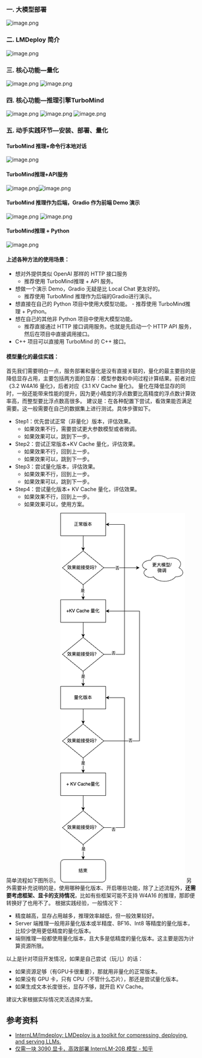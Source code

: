 ### 一. 大模型部署
![image.png](https://cdn.nlark.com/yuque/0/2024/png/40974462/1705281184614-28217bc8-fd0c-4bce-b1f5-4abc2c9e809d.png#averageHue=%23d1daee&clientId=u81782f88-4168-4&from=paste&height=1026&id=u90cdffde&originHeight=1539&originWidth=1720&originalType=binary&ratio=1.5&rotation=0&showTitle=false&size=2143849&status=done&style=none&taskId=ua8334a4b-47df-476d-bb60-843a252176f&title=&width=1146.6666666666667)
### 二. LMDeploy 简介
![image.png](https://cdn.nlark.com/yuque/0/2024/png/40974462/1705281204644-6ebccb7e-f7cd-4112-beab-c49412ef8d35.png#averageHue=%23c5d2e7&clientId=u81782f88-4168-4&from=paste&height=1030&id=ueae5970c&originHeight=1545&originWidth=1719&originalType=binary&ratio=1.5&rotation=0&showTitle=false&size=2210989&status=done&style=none&taskId=u2ad8f66a-f276-4a7c-aaa3-524f2de3db3&title=&width=1146)
### 三. 核心功能—量化
![image.png](https://cdn.nlark.com/yuque/0/2024/png/40974462/1705281230468-bdb5ccd7-04e0-438a-87fa-182dcc275f21.png#averageHue=%23bac9e5&clientId=u81782f88-4168-4&from=paste&height=1122&id=u50065f8d&originHeight=1683&originWidth=1717&originalType=binary&ratio=1.5&rotation=0&showTitle=false&size=2650716&status=done&style=none&taskId=u4c9a6582-f6ff-483f-8011-c09dc6b137a&title=&width=1144.6666666666667)
![image.png](https://cdn.nlark.com/yuque/0/2024/png/40974462/1705281237511-df7a8bdf-1b39-42bf-83d6-6c7fee61f1d4.png#averageHue=%23cdddee&clientId=u81782f88-4168-4&from=paste&height=521&id=uaf5f03c2&originHeight=781&originWidth=1719&originalType=binary&ratio=1.5&rotation=0&showTitle=false&size=971815&status=done&style=none&taskId=u7884a25d-f91b-493a-aee9-45724320ffd&title=&width=1146)
### 四. 核心功能—推理引擎TurboMind
![image.png](https://cdn.nlark.com/yuque/0/2024/png/40974462/1705281260360-6d4fe055-c18e-4b90-84a2-5347aadf69b2.png#averageHue=%23d0daec&clientId=u81782f88-4168-4&from=paste&height=1027&id=u10958e0b&originHeight=1540&originWidth=1720&originalType=binary&ratio=1.5&rotation=0&showTitle=false&size=1741261&status=done&style=none&taskId=ued4a032e-b5d1-493e-996f-d20d00ee9d6&title=&width=1146.6666666666667)
![image.png](https://cdn.nlark.com/yuque/0/2024/png/40974462/1705281280815-7d73ff46-42f8-47ff-8975-49824c09df7f.png#averageHue=%23c7d6ec&clientId=u81782f88-4168-4&from=paste&height=985&id=u73b3a0c6&originHeight=1477&originWidth=1714&originalType=binary&ratio=1.5&rotation=0&showTitle=false&size=2343852&status=done&style=none&taskId=u0dcc6f9a-0452-44b5-8551-f0c2fbdc4ac&title=&width=1142.6666666666667)
![image.png](https://cdn.nlark.com/yuque/0/2024/png/40974462/1705281282472-3bc0d076-d4da-43f0-8104-bc21f63fd6db.png#averageHue=%23d1dcf0&clientId=u81782f88-4168-4&from=paste&height=535&id=u737e67f2&originHeight=802&originWidth=1726&originalType=binary&ratio=1.5&rotation=0&showTitle=false&size=1043278&status=done&style=none&taskId=ud842bc1b-2288-47c9-b702-f06d324a8a4&title=&width=1150.6666666666667)
### 五. 动手实践环节—安装、部署、量化
#### TurboMind 推理+命令行本地对话
![image.png](https://cdn.nlark.com/yuque/0/2024/png/40974462/1705281308147-568b40b5-18fd-4295-b220-7202ad2c5dca.png#averageHue=%23292827&clientId=u81782f88-4168-4&from=paste&height=896&id=ue4326cc8&originHeight=1344&originWidth=1704&originalType=binary&ratio=1.5&rotation=0&showTitle=false&size=692452&status=done&style=none&taskId=u0585a183-35b1-4626-bb8d-24c1a23f3cd&title=&width=1136)
#### TurboMind推理+API服务
![image.png](https://cdn.nlark.com/yuque/0/2024/png/40974462/1705281331691-3d898969-d13c-478d-95fd-ffa1ae48f2c6.png#averageHue=%23f8f8f7&clientId=u81782f88-4168-4&from=paste&height=1299&id=u371f7c57&originHeight=1948&originWidth=1732&originalType=binary&ratio=1.5&rotation=0&showTitle=false&size=359611&status=done&style=none&taskId=u0786b16c-c801-4517-824c-8accde54b86&title=&width=1154.6666666666667)![image.png](https://cdn.nlark.com/yuque/0/2024/png/40974462/1705281346922-24c5e034-6b3b-464a-95b7-1cb0815e3922.png#averageHue=%237f8a5c&clientId=u81782f88-4168-4&from=paste&height=913&id=u2212ac8b&originHeight=1369&originWidth=1713&originalType=binary&ratio=1.5&rotation=0&showTitle=false&size=436846&status=done&style=none&taskId=uc6e36433-ee12-454b-93b6-1d38c22d0eb&title=&width=1142)
#### TurboMind 推理作为后端，Gradio 作为前端 Demo 演示
![image.png](https://cdn.nlark.com/yuque/0/2024/png/40974462/1705283804460-9ee0f0b1-462f-4206-9290-52f0389fa3ea.png#averageHue=%23fefefe&clientId=u4a111257-cf71-4&from=paste&height=633&id=ubf3d79d0&originHeight=949&originWidth=1438&originalType=binary&ratio=1.5&rotation=0&showTitle=false&size=48745&status=done&style=none&taskId=ua6682310-62a1-446a-bbba-3b24fc04677&title=&width=958.6666666666666)
![image.png](https://cdn.nlark.com/yuque/0/2024/png/40974462/1705284731150-57abe65d-89db-43cf-8376-34d6f20cb1f3.png#averageHue=%23e0f4f6&clientId=u4a111257-cf71-4&from=paste&height=519&id=u346a34a4&originHeight=973&originWidth=1507&originalType=binary&ratio=1.5&rotation=0&showTitle=false&size=177612&status=done&style=none&taskId=ud5361f13-3854-4a08-b938-28f75bb7c0f&title=&width=803.7333333333333)
#### TurboMind推理 + Python
![image.png](https://cdn.nlark.com/yuque/0/2024/png/40974462/1705287169276-087c3548-57c7-484a-b2d2-a4ba7db77742.png#averageHue=%23222221&clientId=u4a111257-cf71-4&from=paste&height=1018&id=u26c5412f&originHeight=1908&originWidth=3840&originalType=binary&ratio=1.5&rotation=0&showTitle=false&size=534439&status=done&style=none&taskId=u0906e389-b499-45e2-8882-366118b1dd5&title=&width=2048)
#### 上述各种方法的使用场景：

- 想对外提供类似 OpenAI 那样的 HTTP 接口服务
   - 推荐使用 TurboMind推理 + API 服务。
- 想做一个演示 Demo，Gradio 无疑是比 Local Chat 更友好的。
   - 推荐使用 TurboMind 推理作为后端的Gradio进行演示。
- 想直接在自己的 Python 项目中使用大模型功能。
      - 推荐使用 TurboMind推理 + Python。
- 想在自己的其他非 Python 项目中使用大模型功能。
   - 推荐直接通过 HTTP 接口调用服务。也就是先启动一个 HTTP API 服务，然后在项目中直接调用接口。
-  C++ 项目可以直接用 TurboMind 的 C++ 接口。
#### 模型量化的最佳实践：
首先我们需要明白一点，服务部署和量化是没有直接关联的，量化的最主要目的是降低显存占用，主要包括两方面的显存：模型参数和中间过程计算结果。前者对应《3.2 W4A16 量化》，后者对应《3.1 KV Cache 量化》。
量化在降低显存的同时，一般还能带来性能的提升，因为更小精度的浮点数要比高精度的浮点数计算效率高，而整型要比浮点数高很多。
建议是：在各种配置下尝试，看效果能否满足需要。这一般需要在自己的数据集上进行测试。具体步骤如下。

- Step1：优先尝试正常（非量化）版本，评估效果。
   - 如果效果不行，需要尝试更大参数模型或者微调。
   - 如果效果可以，跳到下一步。
- Step2：尝试正常版本+KV Cache 量化，评估效果。
   - 如果效果不行，回到上一步。
   - 如果效果可以，跳到下一步。
- Step3：尝试量化版本，评估效果。
   - 如果效果不行，回到上一步。
   - 如果效果可以，跳到下一步。
- Step4：尝试量化版本+ KV Cache 量化，评估效果。
   - 如果效果不行，回到上一步。
   - 如果效果可以，使用方案。

简单流程如下图所示。
[![](https://github.com/InternLM/tutorial/raw/vansin-patch-4/lmdeploy/img/quant.drawio.png#from=url&id=GPVu6&originHeight=981&originWidth=331&originalType=binary&ratio=1.5&rotation=0&showTitle=false&status=done&style=none&title=)](https://github.com/InternLM/tutorial/blob/vansin-patch-4/lmdeploy/img/quant.drawio.png)
另外需要补充说明的是，使用哪种量化版本、开启哪些功能，除了上述流程外，**还需要考虑框架、显卡的支持情况**，比如有些框架可能不支持 W4A16 的推理，那即便转换好了也用不了。
根据实践经验，一般情况下：

- 精度越高，显存占用越多，推理效率越低，但一般效果较好。
- Server 端推理一般用非量化版本或半精度、BF16、Int8 等精度的量化版本，比较少使用更低精度的量化版本。
- 端侧推理一般都使用量化版本，且大多是低精度的量化版本。这主要是因为计算资源所限。

以上是针对项目开发情况，如果是自己尝试（玩儿）的话：

- 如果资源足够（有GPU卡很重要），那就用非量化的正常版本。
- 如果没有 GPU 卡，只有 CPU（不管什么芯片），那还是尝试量化版本。
- 如果生成文本长度很长，显存不够，就开启 KV Cache。

建议大家根据实际情况灵活选择方案。
## 参考资料

- [InternLM/lmdeploy: LMDeploy is a toolkit for compressing, deploying, and serving LLMs.](https://github.com/InternLM/lmdeploy/)
- [仅需一块 3090 显卡，高效部署 InternLM-20B 模型 - 知乎](https://zhuanlan.zhihu.com/p/665725861)
